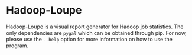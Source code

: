 # Hadoop-Loupe

Hadoop-Loupe is a visual report generator for Hadoop job statistics. The only dependencies are `pygal` which can be obtained through pip. For now, please use the `--help` option for more information on how to use the program. 